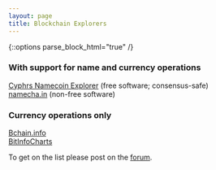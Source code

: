 ```yaml
---
layout: page
title: Blockchain Explorers
---
```


{::options parse_block_html="true" /}

### With support for name and currency operations

[Cyphrs Namecoin Explorer](https://namecoin.cyphrs.com/) (free software; consensus-safe)<br>
[namecha.in](https://namecha.in/) (non-free software)<br>

### Currency operations only

[Bchain.info](https://bchain.info/NMC/)<br>
[BitInfoCharts](https://bitinfocharts.com/de/namecoin/explorer/)<br>

To get on the list please post on the [forum](https://forum.namecoin.org).
